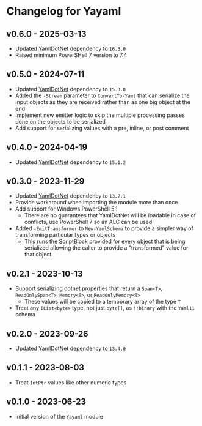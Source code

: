 # Changelog for Yayaml

## v0.6.0 - 2025-03-13

+ Updated [YamlDotNet](https://github.com/aaubry/YamlDotNet) dependency to `16.3.0`
+ Raised minimum PowerSHell 7 version to 7.4

## v0.5.0 - 2024-07-11

+ Updated [YamlDotNet](https://github.com/aaubry/YamlDotNet) dependency to `15.3.0`
+ Added the `-Stream` parameter to `ConvertTo-Yaml` that can serialize the input objects as they are received rather than as one big object at the end
+ Implement new emitter logic to skip the multiple processing passes done on the objects to be serialized
+ Add support for serializing values with a pre, inline, or post comment

## v0.4.0 - 2024-04-19

+ Updated [YamlDotNet](https://github.com/aaubry/YamlDotNet) dependency to `15.1.2`

## v0.3.0 - 2023-11-29

+ Updated [YamlDotNet](https://github.com/aaubry/YamlDotNet) dependency to `13.7.1`
+ Provide workaround when importing the module more than once
+ Add support for Windows PowerShell 5.1
  + There are no guarantees that YamlDotNet will be loadable in case of conflicts, use PowerShell 7 so an ALC can be used
+ Added `-EmitTransformer` to `New-YamlSchema` to provide a simpler way of transforming particular types or objects
  + This runs the ScriptBlock provided for every object that is being serialized allowing the caller to provide a "transformed" value for that object

## v0.2.1 - 2023-10-13

+ Support serializing dotnet properties that return a `Span<T>`, `ReadOnlySpan<T>`, `Memory<T>`, or `ReadOnlyMemory<T>`
  + These values will be copied to a temporary array of the type `T`
+ Treat any `IList<byte>` type, not just `byte[]`, as `!!binary` with the `Yaml11` schema

## v0.2.0 - 2023-09-26

+ Updated [YamlDotNet](https://github.com/aaubry/YamlDotNet) dependency to `13.4.0`

## v0.1.1 - 2023-08-03

+ Treat `IntPtr` values like other numeric types

## v0.1.0 - 2023-06-23

+ Initial version of the `Yayaml` module
